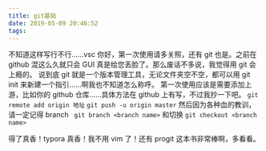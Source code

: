 ```yaml
---
title: git基础
date: 2019-05-09 20:46:52
tags:
---
```

不知道这样写行不行……vsc 你好，第一次使用请多关照，还有 git 也是。之前在 github 混这么久就只会 GUI 真是给您丢脸了。那么废话不多说，我觉得用 git 会上瘾的。
说到底 git 就是一个版本管理工具，无论文件夹空不空，都可以用 git init 来新建一个指引……啊我也不知道怎么称呼。
第一次使用应该是需要添加上游，比如你的 github 仓库……具体方法在 github 上有写，不过我抄一下吧。
`git remote add origin 地址`
`git push -u origin master`
然后因为各种血的教训，请一定记得 branch
``` git branch <branch name>```
和切换
`git checkout <branch name> `

得了真香！typora 真香！我不用 vim 了！还有 progit 这本书非常棒啊，多看看。













